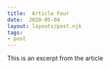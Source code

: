 ```yaml
---
title:  Article Four
date:  2020-05-04
layout: layouts/post.njk
tags: 
- post
---
```



This is an excerpt from the article
<!--more-->